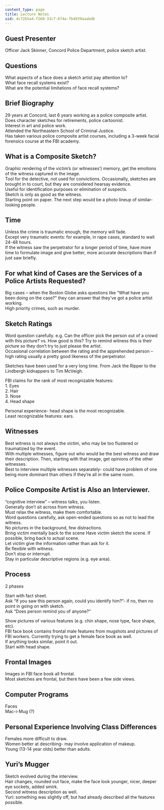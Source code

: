 ```yaml
---
content_type: page
title: Lecture Notes
uid: 4c72b5a4-f260-33c7-6f4a-fb4039aaabdb
---
```


Guest Presenter
---------------

Officer Jack Skinner, Concord Police Department, police sketch artist.

Questions
---------

What aspects of a face does a sketch artist pay attention to?  
What face recall systems exist?  
What are the potential limitations of face recall systems?

Brief Biography
---------------

29 years at Concord, last 6 years working as a police composite artist.  
Does character sketches for retirements, police cartoonist.  
Interest in art and police work.  
Attended the Northeastern School of Criminal Justice.  
Has taken various police composite artist courses, including a 3-week facial forensics course at the FBI academy.

What is a Composite Sketch?
---------------------------

Graphic rendering of the victim’s (or witnesses’) memory, get the emotions of the witness captured in the image.  
Tool for the detective, not used for convictions. Occasionally, sketches are brought in to court, but they are considered hearsay evidence.  
Useful for identification purposes or elimination of suspects.  
Sketch is only as good as the witness.  
Starting point on paper. The next step would be a photo lineup of similar-looking people.

Time
----

Unless the crime is traumatic enough, the memory will fade.  
Except very traumatic events: for example, in rape cases, standard to wait 24-48 hours.  
If the witness saw the perpetrator for a longer period of time, have more time to formulate image and give better, more accurate descriptions than if just saw briefly.

For what kind of Cases are the Services of a Police Artists Requested?
----------------------------------------------------------------------

Big cases – when the Boston Globe asks questions like “What have you been doing on the case?” they can answer that they’ve got a police artist working.  
High priority crimes, such as murder.

Sketch Ratings
--------------

Word question carefully. e.g. Can the officer pick the person out of a crowd with this picture? vs. How good is this? Try to remind witness this is their picture so they don’t try to just please the artist.  
Occasional correlation between the rating and the apprehended person – high rating usually a pretty good likeness of the perpetrator.

Sketches have been used for a very long time. From Jack the Ripper to the Lindbergh kidnappers to Tim McVeigh.

FBI claims for the rank of most recognizable features:  
1\. Eyes  
2\. Hair  
3\. Nose  
4\. Head shape

Personal experience- head shape is the most recognizable.  
Least recognizable features: ears.

Witnesses
---------

Best witness is not always the victim, who may be too flustered or traumatized by the event.  
With multiple witnesses, figure out who would be the best witness and draw their description. Then, starting with that image, get opinions of the other witnesses.  
Best to interview multiple witnesses separately- could have problem of one being more dominant than others if they’re all in the same room.

Police Composite Artist is Also an Interviewer.
-----------------------------------------------

“cognitive interview” – witness talks, you listen.  
Generally don’t sit across from witness.  
Must relax the witness, make them comfortable.  
Word questions carefully, ask open-ended questions so as not to lead the witness.  
No pictures in the background, few distractions.  
Bring victim mentally back to the scene Have victim sketch the scene. If possible, bring back to actual scene.  
Let victim give the information rather than ask for it.  
Be flexible with witness.  
Don’t stop or interrupt.  
Stay in particular descriptive regions (e.g. eye area).

Process
-------

2 phases

Start with fact sheet.  
Ask “If you saw this person again, could you identify him?”- if no, then no point in going on with sketch.  
Ask “Does person remind you of anyone?”

Show pictures of various features (e.g. chin shape, nose type, face shape, etc).  
FBI face book contains frontal male features from mugshots and pictures of FBI workers. Currently trying to get a female face book as well.  
If anything looks similar, point it out.  
Start with head shape.

Frontal Images
--------------

Images in FBI face book all frontal.  
Most sketches are frontal, but there have been a few side views.

Computer Programs
-----------------

Faces  
Mac-i-Mug (?)

Personal Experience Involving Class Differences
-----------------------------------------------

Females more difficult to draw.  
Women better at describing- may involve application of makeup.  
Young (13-14 year olds) better than adults.

Yuri’s Mugger
-------------

Sketch evolved during the interview.  
Hair changes, rounded out face, make the face look younger, nicer, deeper eye sockets, added smirk.  
Second witness description as well.  
Yuri: something was slightly off, but had already described all the features possible.